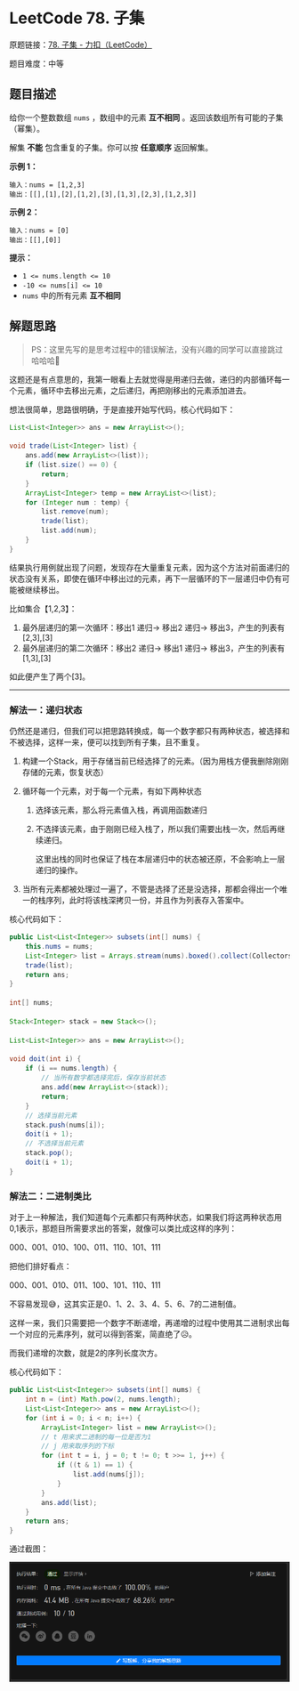 # LeetCode 78. 子集

原题链接：[78. 子集 - 力扣（LeetCode）](https://leetcode.cn/problems/subsets/)

题目难度：中等

## 题目描述

给你一个整数数组 `nums` ，数组中的元素 **互不相同** 。返回该数组所有可能的子集（幂集）。

解集 **不能** 包含重复的子集。你可以按 **任意顺序** 返回解集。

 

**示例 1：**

```
输入：nums = [1,2,3]
输出：[[],[1],[2],[1,2],[3],[1,3],[2,3],[1,2,3]]
```

**示例 2：**

```
输入：nums = [0]
输出：[[],[0]]
```

 

**提示：**

- `1 <= nums.length <= 10`
- `-10 <= nums[i] <= 10`
- `nums` 中的所有元素 **互不相同**



## 解题思路

> PS：这里先写的是思考过程中的错误解法，没有兴趣的同学可以直接跳过哈哈哈🤣

这题还是有点意思的，我第一眼看上去就觉得是用递归去做，递归的内部循环每一个元素，循环中去移出元素，之后递归，再把刚移出的元素添加进去。

想法很简单，思路很明确，于是直接开始写代码，核心代码如下：

```java
List<List<Integer>> ans = new ArrayList<>();

void trade(List<Integer> list) {
    ans.add(new ArrayList<>(list));
    if (list.size() == 0) {
        return;
    }
    ArrayList<Integer> temp = new ArrayList<>(list);
    for (Integer num : temp) {
        list.remove(num);
        trade(list);
        list.add(num);
    }
}
```

结果执行用例就出现了问题，发现存在大量重复元素，因为这个方法对前面递归的状态没有关系，即使在循环中移出过的元素，再下一层循环的下一层递归中仍有可能被继续移出。

比如集合【1,2,3】：

1. 最外层递归的第一次循环：移出1  递归->  移出2  递归->  移出3，产生的列表有 [2,3],[3]
2. 最外层递归的第二次循环：移出2  递归->  移出1  递归->  移出3，产生的列表有 [1,3],[3]

如此便产生了两个[3]。

---

### 解法一：递归状态

仍然还是递归，但我们可以把思路转换成，每一个数字都只有两种状态，被选择和不被选择，这样一来，便可以找到所有子集，且不重复。

1. 构建一个Stack，用于存储当前已经选择了的元素。（因为用栈方便我删除刚刚存储的元素，恢复状态）

2. 循环每一个元素，对于每一个元素，有如下两种状态

   1. 选择该元素，那么将元素值入栈，再调用函数递归

   2. 不选择该元素，由于刚刚已经入栈了，所以我们需要出栈一次，然后再继续递归。

      这里出栈的同时也保证了栈在本层递归中的状态被还原，不会影响上一层递归的操作。

3. 当所有元素都被处理过一遍了，不管是选择了还是没选择，那都会得出一个唯一的栈序列，此时将该栈深拷贝一份，并且作为列表存入答案中。

核心代码如下：

```java
public List<List<Integer>> subsets(int[] nums) {
    this.nums = nums;
    List<Integer> list = Arrays.stream(nums).boxed().collect(Collectors.toList());
    trade(list);
    return ans;
}

int[] nums;

Stack<Integer> stack = new Stack<>();

List<List<Integer>> ans = new ArrayList<>();

void doit(int i) {
    if (i == nums.length) {
        // 当所有数字都选择完后，保存当前状态
        ans.add(new ArrayList<>(stack));
        return;
    }
    // 选择当前元素
    stack.push(nums[i]);
    doit(i + 1);
    // 不选择当前元素
    stack.pop();
    doit(i + 1);
}
```



### 解法二：二进制类比

对于上一种解法，我们知道每个元素都只有两种状态，如果我们将这两种状态用0,1表示，那题目所需要求出的答案，就像可以类比成这样的序列：

000、001、010、100、011、110、101、111

把他们排好看点：

000、001、010、011、100、101、110、111

不容易发现😅，这其实正是0、1、2、3、4、5、6、7的二进制值。

这样一来，我们只需要把一个数字不断递增，再递增的过程中使用其二进制求出每一个对应的元素序列，就可以得到答案，简直绝了😥。

而我们递增的次数，就是2的序列长度次方。

核心代码如下：

```java
public List<List<Integer>> subsets(int[] nums) {
    int n = (int) Math.pow(2, nums.length);
    List<List<Integer>> ans = new ArrayList<>();
    for (int i = 0; i < n; i++) {
        ArrayList<Integer> list = new ArrayList<>();
        // t 用来求二进制的每一位是否为1
        // j 用来取序列的下标
        for (int t = i, j = 0; t != 0; t >>= 1, j++) {
            if ((t & 1) == 1) {
                list.add(nums[j]);
            }
        }
        ans.add(list);
    }
    return ans;
}
```



通过截图：

![image-20230111162156071](image/image-20230111162156071.png)



